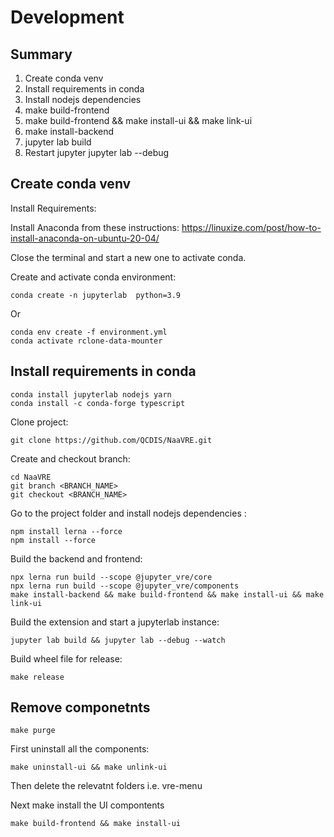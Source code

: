 # Development 


## Summary 

1. Create conda venv
2. Install requirements in conda 
3. Install nodejs dependencies
4. make build-frontend
5. make build-frontend && make install-ui && make link-ui
6. make install-backend 
7. jupyter lab build
8. Restart jupyter jupyter lab --debug  

## Create conda venv

Install Requirements: 

Install Anaconda from these instructions: https://linuxize.com/post/how-to-install-anaconda-on-ubuntu-20-04/

Close the terminal and start a new one to activate conda.

Create and activate conda environment:
```shell
conda create -n jupyterlab  python=3.9 
```
Or
```shell
conda env create -f environment.yml
conda activate rclone-data-mounter
```

## Install requirements in conda 
```shell
conda install jupyterlab nodejs yarn
conda install -c conda-forge typescript 
```

Clone project:
```shell
git clone https://github.com/QCDIS/NaaVRE.git
```

Create and checkout branch:
```shell
cd NaaVRE
git branch <BRANCH_NAME>
git checkout <BRANCH_NAME>
```

Go to the project folder and install nodejs dependencies :
```shell 
npm install lerna --force
npm install --force
```
Build the backend and frontend:
```shell
npx lerna run build --scope @jupyter_vre/core
npx lerna run build --scope @jupyter_vre/components
make install-backend && make build-frontend && make install-ui && make link-ui
```

Build the extension  and start a jupyterlab instance:
```shell
jupyter lab build && jupyter lab --debug --watch
```

Build wheel file for release:
```shell
make release
```

## Remove componetnts

```
make purge
```

First uninstall all the components:
```
make uninstall-ui && make unlink-ui
```

Then delete the relevatnt folders i.e. vre-menu

Next make install the UI compontents 

```
make build-frontend && make install-ui
```
